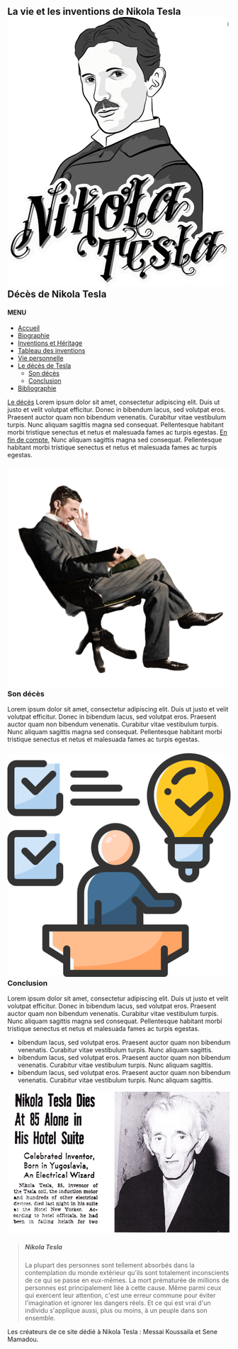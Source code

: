 ## La vie et les inventions de Nikola Tesla![Nikola Tesla](../Images/logo.png)Décès de Nikola Tesla

#### MENU

- [Accueil](index.html)
- [Biographie](page1.html)
- [Inventions et Héritage](page2.html)
- [Tableau des inventions](page3.html)
- [Vie personnelle](page4.html)
- [Le décès de Tesla](page5.html)
  - [Son décès](#deces)
  - [Conclusion](#conclusion)
- [Bibliographie](bibliographie.html)


[Le décès](#deces) Lorem ipsum dolor sit amet, consectetur adipiscing elit. Duis ut justo et velit volutpat efficitur. Donec in bibendum lacus, sed volutpat eros. Praesent auctor quam non bibendum venenatis. Curabitur vitae vestibulum turpis. Nunc aliquam sagittis magna sed consequat. Pellentesque habitant morbi tristique senectus et netus et malesuada fames ac turpis egestas. [En fin de compte,](#conclusion) Nunc aliquam sagittis magna sed consequat. Pellentesque habitant morbi tristique senectus et netus et malesuada fames ac turpis egestas.

### ![Son décès](../Images/mort.png)Son décès

Lorem ipsum dolor sit amet, consectetur adipiscing elit. Duis ut justo et velit volutpat efficitur. Donec in bibendum lacus, sed volutpat eros. Praesent auctor quam non bibendum venenatis. Curabitur vitae vestibulum turpis. Nunc aliquam sagittis magna sed consequat. Pellentesque habitant morbi tristique senectus et netus et malesuada fames ac turpis egestas.

### ![Conclusion](../Images/conclusion.png)Conclusion

Lorem ipsum dolor sit amet, consectetur adipiscing elit. Duis ut justo et velit volutpat efficitur. Donec in bibendum lacus, sed volutpat eros. Praesent auctor quam non bibendum venenatis. Curabitur vitae vestibulum turpis. Nunc aliquam sagittis magna sed consequat. Pellentesque habitant morbi tristique senectus et netus et malesuada fames ac turpis egestas.
+ bibendum lacus, sed volutpat eros. Praesent auctor quam non bibendum venenatis. Curabitur vitae vestibulum turpis. Nunc aliquam sagittis.
+ bibendum lacus, sed volutpat eros. Praesent auctor quam non bibendum venenatis. Curabitur vitae vestibulum turpis. Nunc aliquam sagittis. 
+ bibendum lacus, sed volutpat eros. Praesent auctor quam non bibendum venenatis. Curabitur vitae vestibulum turpis. Nunc aliquam sagittis. 

![derniere image](../Images/derniere_image.jpg)

> ##### Nikola Tesla
> La plupart des personnes sont tellement absorbés dans la contemplation du monde
> extérieur qu'ils sont totalement inconscients de ce qui se passe en eux-mêmes. La mort prématurée de millions de personnes est principalement liée à cette cause.
> Même parmi ceux qui exercent leur attention, c'est une erreur commune pour éviter l'imagination et ignorer les dangers réels. Et ce qui est vrai d'un individu
> s'applique aussi, plus ou moins, à un peuple dans son ensemble.


Les créateurs de ce site dédié à Nikola Tesla : Messai Koussaila et Sene Mamadou.
